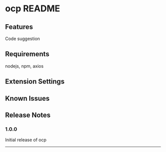 # ocp README



## Features

Code suggestion

## Requirements

nodejs, npm, axios

## Extension Settings


## Known Issues



## Release Notes


### 1.0.0

Initial release of ocp

---
